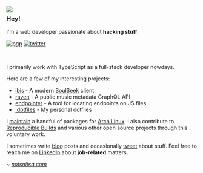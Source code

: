 <img align="left" src="http://orhun.dev/img/crow.png">

### Hey!

I'm a web developer passionate about **hacking stuff**.

[![pgp](https://img.shields.io/badge/pgp-0xF83424824B3E4B90-313131?style=flat&labelColor=313131&color=313131&logo=gnuprivacyguard&logoColor=white)](https://github.com/th3rius.gpg)
[![twitter](https://img.shields.io/badge/gabhk3-61DAFB?logo=twitter&logoColor=white&flat&color=313131&cache=360)](https://twitter.com/gabhk3)

<br>

I primarily work with TypeScript as a full-stack developer nowdays.

Here are a few of my interesting projects:

- [ibis](https://github.com/th3rius/ibis) - A modern [SoulSeek](http://www.slsknet.org/) client
- [raven](https://github.com/th3rius/raven) - A public music metadata GraphQL API
- [endpointer](https://github.com/th3rius/endpointer) - A tool for locating endpoints on JS files
- [.dotfiles](https://github.com/th3rius/.dotfiles) - My personal dotfiles

I [maintain](https://aur.archlinux.org/packages/?&SeB=m&K=th3rius) a handful of packages for [Arch Linux](https://archlinux.org/). I also contribute to [Reproducible Builds](https://reproducible-builds.org/) and various other open source projects through this voluntary work.

I sometimes write [blog](https://notsnitsa.com/) posts and occasionally [tweet](https://twitter.com/gabhk3) about stuff. Feel free to reach me on [LinkedIn](https://www.linkedin.com/in/gabrielhk3/) about **job-related** matters.

~ [_notsnitsa.com_](https://notsnitsa.com/)
